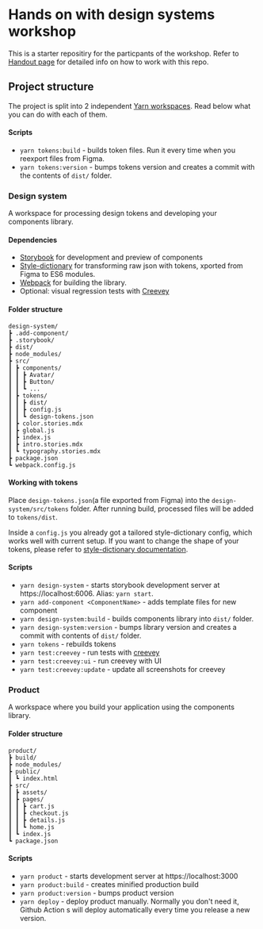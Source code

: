 # Hands on with design systems workshop

This is a starter repositiry for the particpants of the workshop. Refer to [Handout page](https://hands-on-workshop.varya.me/handout/) for detailed info on how to work with this repo.

## Project structure

The project is split into 2 independent [Yarn workspaces](https://classic.yarnpkg.com/en/docs/workspaces/). Read below what you can do with each of them.


#### Scripts

- `yarn tokens:build` - builds token files. Run it every time when you reexport files from Figma.
- `yarn tokens:version` - bumps tokens version and creates a commit with the contents of `dist/` folder.

### Design system

A workspace for processing design tokens and developing your components library. 

#### Dependencies
- [Storybook](https://storybook.js.org) for development and preview of components
- [Style-dictionary](https://github.com/amzn/style-dictionary) for transforming raw json with tokens, xported from Figma to ES6 modules.
- [Webpack](https://webpack.js.org/) for building the library.
- Optional: visual regression tests with [Creevey](https://github.com/wKich/creevey) 
#### Folder structure

```
design-system/
┣ .add-component/
┣ .storybook/
┣ dist/
┣ node_modules/
┣ src/
┃ ┣ components/
┃ ┃ ┣ Avatar/
┃ ┃ ┣ Button/
┃ ┃ ┗ ...
┃ ┣ tokens/
┃ ┃ ┣ dist/
┃ ┃ ┣ config.js
┃ ┃ ┗ design-tokens.json
┃ ┣ color.stories.mdx
┃ ┣ global.js
┃ ┣ index.js
┃ ┣ intro.stories.mdx
┃ ┗ typography.stories.mdx
┣ package.json
┗ webpack.config.js
```

#### Working with tokens

Place `design-tokens.json`(a file exported from Figma) into the `design-system/src/tokens` folder. After running build, processed files will be added to `tokens/dist`.

Inside a `config.js` you already got a tailored style-dictionary config, which works well with current setup. If you want to change the shape of your tokens, please refer to [style-dictionary documentation](https://amzn.github.io/style-dictionary/#/README).

#### Scripts

- `yarn design-system` - starts storybook development server at https://localhost:6006. Alias: `yarn start`.
- `yarn add-component <ComponentName>` - adds template files for new component
- `yarn design-system:build` - builds components library into `dist/` folder.
- `yarn design-system:version` - bumps library version and creates a commit with contents of `dist/` folder.
- `yarn tokens` - rebuilds tokens
- `yarn test:creevey` - run tests with [creevey](https://github.com/wKich/creevey)
- `yarn test:creevey:ui` - run creevey with UI
- `yarn test:creevey:update` - update all screenshots for creevey

### Product

A workspace where you build your application using the components library.

#### Folder structure

```
product/
┣ build/
┣ node_modules/
┣ public/
┃ ┗ index.html
┣ src/
┃ ┣ assets/
┃ ┣ pages/
┃ ┃ ┣ cart.js
┃ ┃ ┣ checkout.js
┃ ┃ ┣ details.js
┃ ┃ ┗ home.js
┃ ┗ index.js
┗ package.json
```

#### Scripts

- `yarn product` - starts development server at https://localhost:3000
- `yarn product:build` - creates minified production build
- `yarn product:version` - bumps product version
- `yarn deploy` - deploy product manually. Normally you don't need it, Github Action s will deploy automatically every time you release a new version.